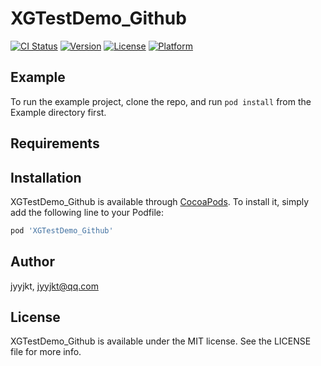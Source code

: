 # XGTestDemo_Github

[![CI Status](https://img.shields.io/travis/jyyjkt/XGTestDemo_Github.svg?style=flat)](https://travis-ci.org/jyyjkt/XGTestDemo_Github)
[![Version](https://img.shields.io/cocoapods/v/XGTestDemo_Github.svg?style=flat)](https://cocoapods.org/pods/XGTestDemo_Github)
[![License](https://img.shields.io/cocoapods/l/XGTestDemo_Github.svg?style=flat)](https://cocoapods.org/pods/XGTestDemo_Github)
[![Platform](https://img.shields.io/cocoapods/p/XGTestDemo_Github.svg?style=flat)](https://cocoapods.org/pods/XGTestDemo_Github)

## Example

To run the example project, clone the repo, and run `pod install` from the Example directory first.

## Requirements

## Installation

XGTestDemo_Github is available through [CocoaPods](https://cocoapods.org). To install
it, simply add the following line to your Podfile:

```ruby
pod 'XGTestDemo_Github'
```

## Author

jyyjkt, jyyjkt@qq.com

## License

XGTestDemo_Github is available under the MIT license. See the LICENSE file for more info.
